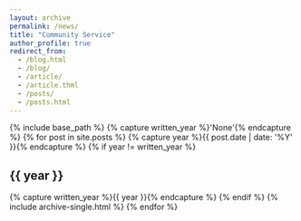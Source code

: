 ```yaml
---
layout: archive
permalink: /news/
title: "Community Service"
author_profile: true
redirect_from:
  - /blog.html
  - /blog/
  - /article/
  - /article.thml
  - /posts/
  - /posts.html
---
```


{% include base_path %}
{% capture written_year %}'None'{% endcapture %}
{% for post in site.posts %}
  {% capture year %}{{ post.date | date: '%Y' }}{% endcapture %}
  {% if year != written_year %}
<h2 id="{{ year | slugify }}" class="archive__subtitle">{{ year }}</h2>
    {% capture written_year %}{{ year }}{% endcapture %}
  {% endif %}
  {% include archive-single.html %}
{% endfor %}
